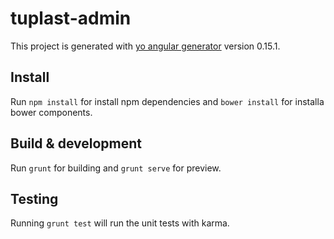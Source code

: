 # tuplast-admin

This project is generated with [yo angular generator](https://github.com/yeoman/generator-angular)
version 0.15.1.

## Install

Run `npm install` for install npm dependencies and `bower install` for installa bower components.

## Build & development

Run `grunt` for building and `grunt serve` for preview.

## Testing

Running `grunt test` will run the unit tests with karma.
